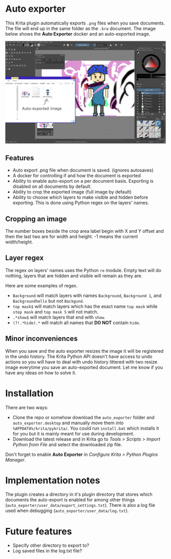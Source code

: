 # Auto exporter
This Krita plugin automatically exports `.png` files when you save documents. The file will end up in the same folder as the `.kra` document. The image below shows the **Auto Exporter** docker and an auto-exported image.

![](/docs/img/example.png)

<!--
Sections below are pasted into Manual.md except for Installation and downwards.
-->

## Features
- Auto export .png file when document is saved. (ignores autosaves)
- A docker for controlling if and how the document is exported
- Ability to enable auto-export on a per document basis. Exporting is disabled on all documents by default.
- Ability to crop the exported image (full image by default)
- Ability to choose which layers to make visible and hidden before exporting. This is done using Python regex on the layers' names.

## Cropping an image
The number boxes beside the crop area label begin with X and Y offset and then the last two are for width and height. -1 means the current width/height.

## Layer regex
The regex on layers' names uses the Python `re` module. Empty text will do nothing, layers that are hidden and visible will remain as they are.

Here are some examples of regex.
- `Background` will match layers with names `Background`, `Background 1`, and `Backgroundhello` but not `Backgund`.
- `top mask$` will match layers which has the exact name `top mask` while `stop mask` and `top mask 5` will not match.
- `.*show$` will match layers that end with `show`.
- `(?!.*hide).*` will match all names that **DO NOT** contain `hide`.

## Minor inconveniences
When you save and the auto exporter resizes the image it will be registered in
the undo history. The Krita Python API doesn't have access to undo actions so you will have to deal with undo history littered with two resize image everytime you save an auto-exported document. Let me know if you have any ideas on how to solve it.

<!--
It's a bigger problem when the visibilty of many layers are changed. Your undo history will be filled with garbage.
ACTUALL NO, Krita is smart and doesn't add layer property changes to the history since we toggle the visibilty right back. Nicely done Krita developers!
Still want that undo feature in Python plugins though.
-->

# Installation
There are two ways:
- Clone the repo or somehow download the `auto_exporter` folder and `auto_exporter.desktop` and manually move them into `%APPDATA%/krita/pykrita/`. You could run `install.bat` which installs it for you but it is mainly meant for use during development.
- Download the latest release and in Krita go to *Tools > Scripts > Import Python from File* and select the downloaded zip file.

Don't forget to enable **Auto Exporter** in *Configure Krita > Python Plugins Manager*.

# Implementation notes
The plugin creates a directory in it's plugin directory that stores which documents the auto-export is enabled for among other things (`auto_exporter/user_data/export_settings.txt`). There is also a log file used when debugging (`auto_exporter/user_data/log.txt`).

# Future features
- Specify other directory to export to?
- Log saved files in the log.txt file?